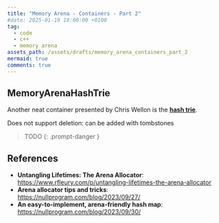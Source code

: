 ```yaml
---
title: "Memory Arena - Containers - Part 2"
#date: 2025-01-19 19:00:00 +0100
tag:
  - code
  - c++
  - memory arena
assets_path: /assets/drafts/memory_arena_containers_part_2
mermaid: true
comments: true
---
```



## MemoryArenaHashTrie

Another neat container presented by Chris Wellon is the [**hash trie**](https://nullprogram.com/blog/2023/09/30/).

Does not support deletion: can be added with tombstones

> TODO
{: .prompt-danger }

## References

* **Untangling Lifetimes: The Arena Allocator**: <https://www.rfleury.com/p/untangling-lifetimes-the-arena-allocator>
* **Arena allocator tips and tricks**: <https://nullprogram.com/blog/2023/09/27/>
* **An easy-to-implement, arena-friendly hash map**: <https://nullprogram.com/blog/2023/09/30/>